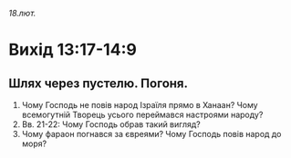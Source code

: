 
_18.лют._

# Вихід 13:17-14:9

## Шлях через пустелю. Погоня.
1. Чому Господь не повів народ Ізраїля прямо в Ханаан? Чому всемогутній Творець усього переймався настроями народу?
2. Вв. 21-22: Чому Господь обрав такий вигляд?
3. Чому фараон погнався за євреями? Чому Господь повів народ до моря?
